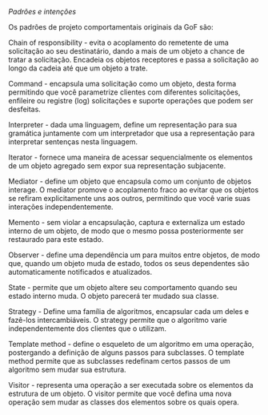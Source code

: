 *Padrões e intenções*

Os padrões de projeto comportamentais originais da GoF são:

Chain of responsibility - evita o acoplamento do remetente de uma solicitação ao seu destinatário, dando a mais de um objeto a chance de tratar a solicitação. Encadeia os objetos receptores e passa a solicitação ao longo da cadeia até que um objeto a trate.

Command - encapsula uma solicitação como um objeto, desta forma permitindo que você parametrize clientes com diferentes solicitações, enfileire ou registre (log) solicitações e suporte operações que podem ser desfeitas.

Interpreter - dada uma linguagem, define um representação para sua gramática juntamente com um interpretador que usa a representação para interpretar sentenças nesta linguagem.

Iterator - fornece uma maneira de acessar sequencialmente os elementos de um objeto agregado sem expor sua representação subjacente.

Mediator - define um objeto que encapsula como um conjunto de objetos interage. O mediator promove o acoplamento fraco ao evitar que os objetos se refiram explicitamente uns aos outros, permitindo que você varie suas interações independentemente.

Memento - sem violar a encapsulação, captura e externaliza um estado interno de um objeto, de modo que o mesmo possa posteriormente ser restaurado para este estado.

Observer - define uma dependência um para muitos entre objetos, de modo que, quando um objeto muda de estado, todos os seus dependentes são automaticamente notificados e atualizados.

State - permite que um objeto altere seu comportamento quando seu estado interno muda. O objeto parecerá ter mudado sua classe.

Strategy - Define uma família de algoritmos, encapsular cada um deles e fazê-los intercambiáveis. O strategy permite que o algoritmo varie independentemente dos clientes que o utilizam.

Template method - define o esqueleto de um algoritmo em uma operação, postergando a definição de alguns passos para subclasses. O template method permite que as subclasses redefinam certos passos de um algoritmo sem mudar sua estrutura.

Visitor - representa uma operação a ser executada sobre os elementos da estrutura de um objeto. O visitor permite que você defina uma nova operação sem mudar as classes dos elementos sobre os quais opera.